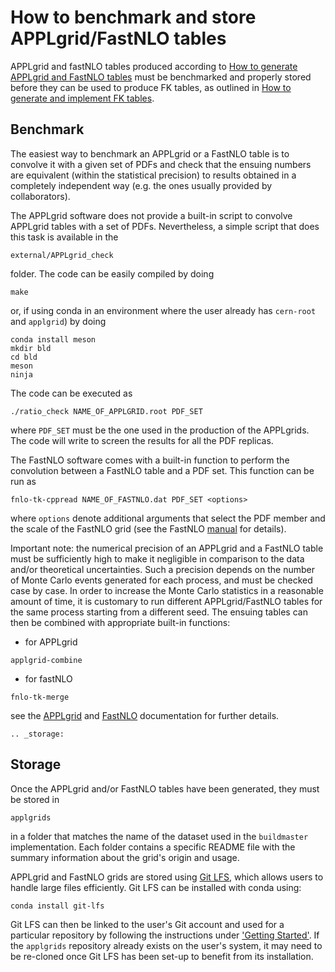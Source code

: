 # How to benchmark and store APPLgrid/FastNLO tables

APPLgrid and fastNLO tables produced according to 
[How to generate APPLgrid and FastNLO tables](.../tutorials/APPLgrids.md)
must be benchmarked and properly stored before they can be used to produce
FK tables, as outlined in 
[How to generate and implement FK tables](../tutorials/apfelcomb.md).

## Benchmark
The easiest way to benchmark an APPLgrid or a FastNLO table is to convolve it
with a given set of PDFs and check that the ensuing numbers are equivalent 
(within the statistical precision) to results obtained in a completely
independent way (e.g. the ones usually provided by collaborators).

The APPLgrid software does not provide a built-in script to convolve APPLgrid 
tables with a set of PDFs. Nevertheless, a simple script that does this task
is available in the
```
external/APPLgrid_check
```
folder. The code can be easily compiled by doing 
```
make
```
or, if using conda in an environment where the user already has `cern-root` 
and `applgrid`) by doing
```text
conda install meson
mkdir bld
cd bld
meson
ninja
```

The code can be executed as
```
./ratio_check NAME_OF_APPLGRID.root PDF_SET

```
where `PDF_SET` must be the one used in the production of the APPLgrids.
The code will write to screen the results for all the PDF replicas. 

The FastNLO software comes with a built-in function to perform the convolution
between a FastNLO table and a PDF set. This function can be run as
```
fnlo-tk-cppread NAME_OF_FASTNLO.dat PDF_SET <options>
```
where `options` denote additional arguments that select the PDF member and the
scale of the FastNLO grid (see the FastNLO 
[manual](https://fastnlo.hepforge.org/) for details).

Important note: the numerical precision of an APPLgrid and a FastNLO table
must be sufficiently high to make it negligible in comparison to the data
and/or theoretical uncertainties. Such a precision depends on the number of 
Monte Carlo events generated for each process, and must be checked case by case.
In order to increase the Monte Carlo statistics in a reasonable amount of time, 
it is customary to run different APPLgrid/FastNLO tables for the same process
starting from a different seed. The ensuing tables can then be combined with
appropriate built-in functions:
- for APPLgrid
```
applgrid-combine
```
- for fastNLO
```
fnlo-tk-merge
```
see the [APPLgrid](https://applgrid.hepforge.org/) and 
[FastNLO](https://fastnlo.hepforge.org/) documentation for further details.

```eval_rst
.. _storage:
```

## Storage

Once the APPLgrid and/or FastNLO tables have been generated, they must be stored
in
```
applgrids
```
in a folder that matches the name of the dataset used in the `buildmaster`
implementation. Each folder contains a specific README file with the summary 
information about the grid's origin and usage.

APPLgrid and FastNLO grids are stored using [Git LFS](https://git-lfs.github.com/), which allows
users to handle large files efficiently. Git LFS can be installed with conda using:
```
conda install git-lfs
```
Git LFS can then be linked to the user's Git account and used for a particular repository by
following the instructions under ['Getting Started'](https://git-lfs.github.com/). If the
`applgrids` repository already exists on the user's system, it may need to be re-cloned once Git
LFS has been set-up to benefit from its installation.
